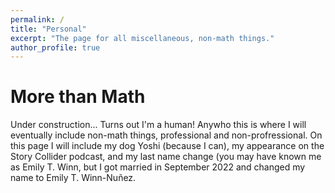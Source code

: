 ```yaml
---
permalink: /
title: "Personal"
excerpt: "The page for all miscellaneous, non-math things."
author_profile: true
---
```

# More than Math

Under construction... Turns out I'm a human! Anywho this is where I will eventually include non-math things, professional and non-profressional. On this page I will include my dog Yoshi (because I can), my appearance on the Story Collider podcast, and my last name change (you may have known me as Emily T. Winn, but I got married in September 2022 and changed my name to Emily T. Winn-Nuñez.
